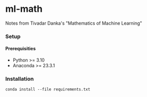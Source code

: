 # ml-math

Notes from Tivadar Danka's "Mathematics of Machine Learning"

### Setup

#### Prerequisities

- Python >= 3.10
- Anaconda >= 23.3.1

### Installation

```
conda install --file requirements.txt
```
